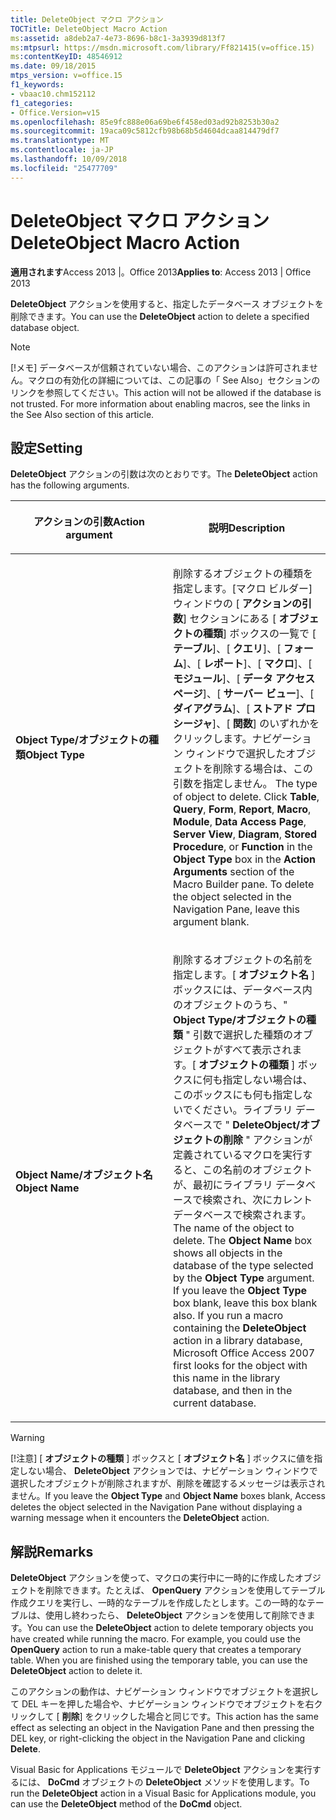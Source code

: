 ```yaml
---
title: DeleteObject マクロ アクション
TOCTitle: DeleteObject Macro Action
ms:assetid: a8deb2a7-4e73-8696-b8c1-3a3939d813f7
ms:mtpsurl: https://msdn.microsoft.com/library/Ff821415(v=office.15)
ms:contentKeyID: 48546912
ms.date: 09/18/2015
mtps_version: v=office.15
f1_keywords:
- vbaac10.chm152112
f1_categories:
- Office.Version=v15
ms.openlocfilehash: 85e9fc888e06a69be6f458ed03ad92b8253b30a2
ms.sourcegitcommit: 19aca09c5812cfb98b68b5d4604dcaa814479df7
ms.translationtype: MT
ms.contentlocale: ja-JP
ms.lasthandoff: 10/09/2018
ms.locfileid: "25477709"
---
```

# <a name="deleteobject-macro-action"></a><span data-ttu-id="145d5-102">DeleteObject マクロ アクション</span><span class="sxs-lookup"><span data-stu-id="145d5-102">DeleteObject Macro Action</span></span>


<span data-ttu-id="145d5-103">**適用されます**Access 2013 |。Office 2013</span><span class="sxs-lookup"><span data-stu-id="145d5-103">**Applies to**: Access 2013 | Office 2013</span></span>

<span data-ttu-id="145d5-104">**DeleteObject** アクションを使用すると、指定したデータベース オブジェクトを削除できます。</span><span class="sxs-lookup"><span data-stu-id="145d5-104">You can use the **DeleteObject** action to delete a specified database object.</span></span>


> [!NOTE]
> <P><span data-ttu-id="145d5-p101">[!メモ] データベースが信頼されていない場合、このアクションは許可されません。マクロの有効化の詳細については、この記事の「 See Also」セクションのリンクを参照してください。</span><span class="sxs-lookup"><span data-stu-id="145d5-p101">This action will not be allowed if the database is not trusted. For more information about enabling macros, see the links in the See Also section of this article.</span></span></P>



## <a name="setting"></a><span data-ttu-id="145d5-107">設定</span><span class="sxs-lookup"><span data-stu-id="145d5-107">Setting</span></span>

<span data-ttu-id="145d5-108">**DeleteObject** アクションの引数は次のとおりです。</span><span class="sxs-lookup"><span data-stu-id="145d5-108">The **DeleteObject** action has the following arguments.</span></span>

<table>
<colgroup>
<col style="width: 50%" />
<col style="width: 50%" />
</colgroup>
<thead>
<tr class="header">
<th><p><span data-ttu-id="145d5-109">アクションの引数</span><span class="sxs-lookup"><span data-stu-id="145d5-109">Action argument</span></span></p></th>
<th><p><span data-ttu-id="145d5-110">説明</span><span class="sxs-lookup"><span data-stu-id="145d5-110">Description</span></span></p></th>
</tr>
</thead>
<tbody>
<tr class="odd">
<td><p><span data-ttu-id="145d5-111"><strong>Object Type/オブジェクトの種類</strong></span><span class="sxs-lookup"><span data-stu-id="145d5-111"><strong>Object Type</strong></span></span></p></td>
<td><p><span data-ttu-id="145d5-p102">削除するオブジェクトの種類を指定します。[マクロ ビルダー] ウィンドウの [ <strong>アクションの引数</strong>] セクションにある [ <strong>オブジェクトの種類</strong>] ボックスの一覧で [ <strong>テーブル</strong>]、[ <strong>クエリ</strong>]、[ <strong>フォーム</strong>]、[ <strong>レポート</strong>]、[ <strong>マクロ</strong>]、[ <strong>モジュール</strong>]、[ <strong>データ アクセス ページ</strong>]、[ <strong>サーバー ビュー</strong>]、[ <strong>ダイアグラム</strong>]、[ <strong>ストアド プロシージャ</strong>]、[ <strong>関数</strong>] のいずれかをクリックします。ナビゲーション ウィンドウで選択したオブジェクトを削除する場合は、この引数を指定しません。  </span><span class="sxs-lookup"><span data-stu-id="145d5-p102">The type of object to delete. Click <strong>Table</strong>, <strong>Query</strong>, <strong>Form</strong>, <strong>Report</strong>, <strong>Macro</strong>, <strong>Module</strong>, <strong>Data Access Page</strong>, <strong>Server View</strong>, <strong>Diagram</strong>, <strong>Stored Procedure</strong>, or <strong>Function</strong> in the <strong>Object Type</strong> box in the <strong>Action Arguments</strong> section of the Macro Builder pane. To delete the object selected in the Navigation Pane, leave this argument blank.</span></span></p></td>
</tr>
<tr class="even">
<td><p><span data-ttu-id="145d5-115"><strong>Object Name/オブジェクト名</strong></span><span class="sxs-lookup"><span data-stu-id="145d5-115"><strong>Object Name</strong></span></span></p></td>
<td><p><span data-ttu-id="145d5-p103">削除するオブジェクトの名前を指定します。[ <strong>オブジェクト名</strong> ] ボックスには、データベース内のオブジェクトのうち、" <strong>Object Type/オブジェクトの種類</strong> " 引数で選択した種類のオブジェクトがすべて表示されます。[ <strong>オブジェクトの種類</strong> ] ボックスに何も指定しない場合は、このボックスにも何も指定しないでください。ライブラリ データベースで " <strong>DeleteObject/オブジェクトの削除</strong> " アクションが定義されているマクロを実行すると、この名前のオブジェクトが、最初にライブラリ データベースで検索され、次にカレント データベースで検索されます。  </span><span class="sxs-lookup"><span data-stu-id="145d5-p103">The name of the object to delete. The <strong>Object Name</strong> box shows all objects in the database of the type selected by the <strong>Object Type</strong> argument. If you leave the <strong>Object Type</strong> box blank, leave this box blank also. If you run a macro containing the <strong>DeleteObject</strong> action in a library database, Microsoft Office Access 2007 first looks for the object with this name in the library database, and then in the current database.</span></span></p></td>
</tr>
</tbody>
</table>



> [!WARNING]
> <P><span data-ttu-id="145d5-120">[!注意] [ <STRONG>オブジェクトの種類</STRONG> ] ボックスと [ <STRONG>オブジェクト名</STRONG> ] ボックスに値を指定しない場合、 <STRONG>DeleteObject</STRONG> アクションでは、ナビゲーション ウィンドウで選択したオブジェクトが削除されますが、削除を確認するメッセージは表示されません。</span><span class="sxs-lookup"><span data-stu-id="145d5-120">If you leave the <STRONG>Object Type</STRONG> and <STRONG>Object Name</STRONG> boxes blank, Access deletes the object selected in the Navigation Pane without displaying a warning message when it encounters the <STRONG>DeleteObject</STRONG> action.</span></span></P>



## <a name="remarks"></a><span data-ttu-id="145d5-121">解説</span><span class="sxs-lookup"><span data-stu-id="145d5-121">Remarks</span></span>

<span data-ttu-id="145d5-p104">**DeleteObject** アクションを使って、マクロの実行中に一時的に作成したオブジェクトを削除できます。たとえば、 **OpenQuery** アクションを使用してテーブル作成クエリを実行し、一時的なテーブルを作成したとします。この一時的なテーブルは、使用し終わったら、 **DeleteObject** アクションを使用して削除できます。</span><span class="sxs-lookup"><span data-stu-id="145d5-p104">You can use the **DeleteObject** action to delete temporary objects you have created while running the macro. For example, you could use the **OpenQuery** action to run a make-table query that creates a temporary table. When you are finished using the temporary table, you can use the **DeleteObject** action to delete it.</span></span>

<span data-ttu-id="145d5-125">このアクションの動作は、ナビゲーション ウィンドウでオブジェクトを選択して DEL キーを押した場合や、ナビゲーション ウィンドウでオブジェクトを右クリックして [ **削除**] をクリックした場合と同じです。</span><span class="sxs-lookup"><span data-stu-id="145d5-125">This action has the same effect as selecting an object in the Navigation Pane and then pressing the DEL key, or right-clicking the object in the Navigation Pane and clicking **Delete**.</span></span>

<span data-ttu-id="145d5-126">Visual Basic for Applications モジュールで **DeleteObject** アクションを実行するには、 **DoCmd** オブジェクトの **DeleteObject** メソッドを使用します。</span><span class="sxs-lookup"><span data-stu-id="145d5-126">To run the **DeleteObject** action in a Visual Basic for Applications module, you can use the **DeleteObject** method of the **DoCmd** object.</span></span>

